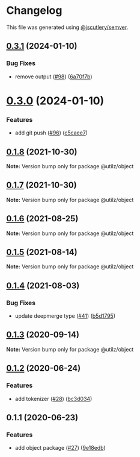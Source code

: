 # Changelog

This file was generated using [@jscutlery/semver](https://github.com/jscutlery/semver).

## [0.3.1](https://github.com/devdigital/utilz/compare/@utilz/object-0.3.0...@utilz/object-0.3.1) (2024-01-10)


### Bug Fixes

* remove output ([#98](https://github.com/devdigital/utilz/issues/98)) ([6a70f7b](https://github.com/devdigital/utilz/commit/6a70f7b6d2a5b1e3ee9e7a7aac0eec9d57848230))



# [0.3.0](https://github.com/devdigital/utilz/compare/@utilz/object-0.2.0...@utilz/object-0.3.0) (2024-01-10)


### Features

* add git push ([#96](https://github.com/devdigital/utilz/issues/96)) ([c5caee7](https://github.com/devdigital/utilz/commit/c5caee75752a5dd2abe7e3419c19c28ddc24cb9c))



## [0.1.8](https://github.com/devdigital/utilz/compare/@utilz/object@0.1.7...@utilz/object@0.1.8) (2021-10-30)

**Note:** Version bump only for package @utilz/object





## [0.1.7](https://github.com/devdigital/utilz/compare/@utilz/object@0.1.6...@utilz/object@0.1.7) (2021-10-30)

**Note:** Version bump only for package @utilz/object





## [0.1.6](https://github.com/devdigital/utilz/compare/@utilz/object@0.1.5...@utilz/object@0.1.6) (2021-08-25)

**Note:** Version bump only for package @utilz/object





## [0.1.5](https://github.com/devdigital/utilz/compare/@utilz/object@0.1.4...@utilz/object@0.1.5) (2021-08-14)

**Note:** Version bump only for package @utilz/object





## [0.1.4](https://github.com/devdigital/utilz/compare/@utilz/object@0.1.3...@utilz/object@0.1.4) (2021-08-03)


### Bug Fixes

* update deepmerge type ([#41](https://github.com/devdigital/utilz/issues/41)) ([b5d1795](https://github.com/devdigital/utilz/commit/b5d1795426f8a640122946683bb057a9bf208c11))





## [0.1.3](https://github.com/devdigital/utilz/compare/@utilz/object@0.1.2...@utilz/object@0.1.3) (2020-09-14)

**Note:** Version bump only for package @utilz/object





## [0.1.2](https://github.com/devdigital/utilz/compare/@utilz/object@0.1.1...@utilz/object@0.1.2) (2020-06-24)


### Features

* add tokenizer ([#28](https://github.com/devdigital/utilz/issues/28)) ([bc3d034](https://github.com/devdigital/utilz/commit/bc3d03407c2c1a97d9ed50f874c88fba3d1d9f80))





## 0.1.1 (2020-06-23)


### Features

* add object package ([#27](https://github.com/devdigital/utilz/issues/27)) ([9e18edb](https://github.com/devdigital/utilz/commit/9e18edb60dc2f0d902701e8cdc47d0fad0b96489))
